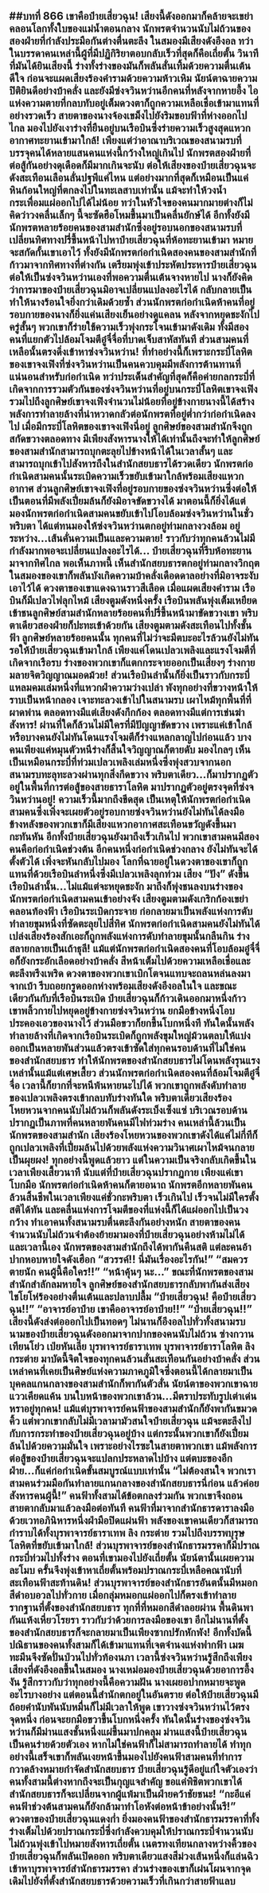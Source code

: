 ##บทที่ 866 เขาคือป๋ายเสี่ยวฉุน!
เสียงนี้ดังออกมาก็คล้ายจะเขย่าคลอนโลกทั้งใบของแม่น้ำตอนกลาง นักพรตจำนวนนับไม่ถ้วนของสองฝ่ายที่กำลังประมือกันต่างตื่นตะลึง ในสมองมีเสียงดังอึงอล ทว่าในบรรดาคนเหล่านี้ผู้ที่มีปฏิกิริยาตอบกลับเร็วที่สุดก็คือเถี่ยตั้น วินาทีที่มันได้ยินเสียงนี้ ร่างทั้งร่างของมันก็พลันสั่นเทิ้มด้วยความตื่นเต้นดีใจ ก่อนจะแผดเสียงร้องคำรามด้วยความห้าวเหิม นัยน์ตาฉายความปิติยินดีอย่างบ้าคลั่ง
และยังมีซ่งจวินหว่านอีกคนที่หลังจากหายอึ้ง ไอแห่งความตายที่กลบทับอยู่เต็มดวงตาก็ถูกความเหลือเชื่อเข้ามาแทนที่อย่างรวดเร็ว สายตาของนางจ้องเขม็งไปยังริมขอบฟ้าที่ห่างออกไปไกล มองไปยังเงาร่างที่ยืนอยู่บนเรือบินซึ่งร่ายความเร็วสูงสุดแหวกอากาศทะยานเข้ามาใกล้!
เพียงแต่ว่าอาณาบริเวณของสนามรบที่บรรจุคนได้หลายแสนคนแห่งนี้กว้างใหญ่เกินไป นักพรตสองฝ่ายที่ต่อสู้กันอย่างดุเดือดก็มีมากเกินจะนับ ต่อให้เสียงของป๋ายเสี่ยวฉุนจะดังสะเทือนเลือนลั่นปฐพีแค่ไหน แต่อย่างมากที่สุดก็เหมือนเป็นแค่หินก้อนใหญ่ที่ตกลงไปในทะเลสาบเท่านั้น แม้จะทำให้วงน้ำกระเพื่อมแผ่ออกไปได้ไม่น้อย ทว่าในหัวใจของคนมากมายต่างก็ไม่คิดว่าวงคลื่นเล็กๆ นี้จะซัดฮือโหมขึ้นมาเป็นคลื่นยักษ์ได้
อีกทั้งยังมีนักพรตหลายร้อยคนของสามสำนักซึ่งอยู่รอบนอกของสนามรบที่เปลี่ยนทิศทางปรี่ขึ้นหน้าไปหาป๋ายเสี่ยวฉุนที่ห้อทะยานเข้ามา หมายจะสกัดกั้นเขาเอาไว้ ทั้งยังมีนักพรตก่อกำเนิดสองคนของสามสำนักที่ก้าวมาจากทิศทางที่ต่างกัน เตรียมพุ่งเข้าประหัตประหารป๋ายเสี่ยวฉุน
ต่อให้เป็นซ่งจวินหว่านเองที่พอความตื่นเต้นจางหายไป นางก็ยังคิดว่าการมาของป๋ายเสี่ยวฉุนมิอาจเปลี่ยนแปลงอะไรได้ กลับกลายเป็นทำให้นางร้อนใจยิ่งกว่าเดิมด้วยซ้ำ ส่วนนักพรตก่อกำเนิดห้าคนที่อยู่รอบกายของนางก็ยิ่งแค่นเสียงเย็นอย่างดูแคลน หลังจากหยุดชะงักไปครู่สั้นๆ พวกเขาก็ร่ายใช้ความเร็วพุ่งกระโจนเข้ามาดังเดิม ทั้งมีสองคนที่แยกตัวไปล้อมโจมตีอู๋จี๋จื่อที่บาดเจ็บสาหัสทันที ส่วนสามคนที่เหลือนั้นตรงดิ่งเข้าหาซ่งจวินหว่าน!
ที่ทำอย่างนี้ก็เพราะกระบี่โลหิตของเขาจงเฟิงที่ซ่งจวินหว่านเป็นคนควบคุมมีพลังการต้านทานที่แน่นอนสำหรับก่อกำเนิด ทว่าประเด็นสำคัญที่สุดก็คือค่ายกลกระบี่ที่เกิดจากการรวมตัวกันของซ่งจวินหว่านที่อยู่บนกระบี่โลหิตเขาจงเฟิง รวมไปถึงลูกศิษย์เขาจงเฟิงจำนวนไม่น้อยที่อยู่ข้างกายนางนี้ได้สร้างพลังการทำลายล้างที่น่าหวาดกลัวต่อนักพรตที่อยู่ต่ำกว่าก่อกำเนิดลงไป
เมื่อมีกระบี่โลหิตของเขาจงเฟิงนี่อยู่ ลูกศิษย์ของสามสำนักจึงถูกสกัดขวางตลอดทาง มีเพียงสังหารนางให้ได้เท่านั้นถึงจะทำให้ลูกศิษย์ของสามสำนักสามารถบุกตะลุยไปข้างหน้าได้ในเวลาสั้นๆ และสามารถบุกเข้าไปสังหารถึงในสำนักสยบธารได้รวดเดียว
นักพรตก่อกำเนิดสามคนนั้นระเบิดความเร็วขยับเข้ามาใกล้พร้อมเสียงแหวกอากาศ ส่วนลูกศิษย์เขาจงเฟิงที่อยู่รอบกายของซ่งจวินหว่านซึ่งต่อให้เป็นตอนที่มีพลังเปี่ยมล้นก็ยังมิอาจขัดขวางได้ มาตอนนี้ก็ยิ่งได้แต่มองนักพรตก่อกำเนิดสามคนขยับเข้าไปโอบล้อมซ่งจวินหว่านในชั่วพริบตา ได้แต่ทนมองให้ซ่งจวินหว่านตกอยู่ท่ามกลางวงล้อม อยู่ระหว่าง...เส้นคั่นความเป็นและความตาย!
ราวกับว่าทุกคนล้วนไม่มีกำลังมากพอจะเปลี่ยนแปลงอะไรได้...
ป๋ายเสี่ยวฉุนที่รีบห้อทะยานมาจากทิศไกล พอเห็นภาพนี้ เห็นสำนักสยบธารตกอยู่ท่ามกลางวิกฤต ในสมองของเขาก็พลันบังเกิดความบ้าคลั่งเดือดดาลอย่างที่มิอาจระงับเอาไว้ได้ ดวงตาของเขาแดงฉานราวสีเลือด เมื่อแผดเสียงคำราม เรือบินก็มีเปลวไฟลุกไหม้ เสียงตูมดังหนึ่งครั้ง เรือบินพลันพุ่งเต็มเหยียดเข้าชนลูกศิษย์สามสำนักหลายร้อยคนที่ปรี่ขึ้นหน้ามาขัดขวางเขา
พริบตาเดียวสองฝ่ายก็ปะทะเข้าด้วยกัน เสียงตูมตามดังสะเทือนไปทั้งชั้นฟ้า ลูกศิษย์หลายร้อยคนนั้น ทุกคนที่ไม่ว่าจะมีตบะอะไรล้วนยังไม่ทันรอให้ป๋ายเสี่ยวฉุนเข้ามาใกล้ เพียงแค่โดนเปลวเพลิงและแรงโจมตีที่เกิดจากเรือรบ ร่างของพวกเขาก็แตกกระจายออกเป็นเสี่ยงๆ ร่างกายมลายจิตวิญญาณมอดม้วย!
ส่วนเรือบินลำนั้นก็ยิ่งเป็นราวกับกระบี่แหลมคมเล่มหนึ่งที่แหวกฝ่าความว่างเปล่า พังทุกอย่างที่ขวางหน้าให้ราบเป็นหน้ากลอง เจาะทะลวงเข้าไปในสนามรบ เผาไหม้ทุกพื้นที่ที่ผาดพ่าน ตลอดทางมีแต่เสียงดังกึกก้อง ตลอดทางมีแต่การเข่นฆ่าสังหาร!
ผ่านที่ใดก็ล้วนไม่มีใครที่มีปัญญาขัดขวาง เพราะแค่เข้าใกล้ หรือบางคนยังไม่ทันโดนแรงโจมตีก็ร่างแหลกลาญไปก่อนแล้ว บางคนเพียงแค่หมุนตัวหนีร่างก็สิ้นใจวิญญาณก็ตายดับ มองไกลๆ เห็นเป็นเหมือนกระบี่ที่ท่วมเปลวเพลิงเล่มหนึ่งซึ่งพุ่งสวบจากนอกสนามรบทะลุทะลวงผ่านทุกสิ่งกีดขวาง พริบตาเดียว...ก็มาปรากฏตัวอยู่ในพื้นที่การต่อสู้ของสายธาราโลหิต มาปรากฏตัวอยู่ตรงจุดที่ซ่งจวินหว่านอยู่!
ความเร็วนี้มากถึงขีดสุด เป็นเหตุให้นักพรตก่อกำเนิดสามคนซึ่งเพิ่งจะเผยตัวอยู่รอบกายซ่งจวินหว่านยังไม่ทันได้ลงมือ ข้างหลังของพวกเขาก็มีเสียงแหวกอากาศสะเทือนขวัญดังขึ้นมากะทันหัน อีกทั้งป๋ายเสี่ยวฉุนยังมาถึงเร็วเกินไป พวกเขาสามคนมีสองคนคือก่อกำเนิดช่วงต้น อีกคนหนึ่งก่อกำเนิดช่วงกลาง ยังไม่ทันจะได้ตั้งตัวได้ เพิ่งจะหันกลับไปมอง โลกที่ฉายอยู่ในดวงตาของเขาก็ถูกแทนที่ด้วยเรือบินลำหนึ่งซึ่งมีเปลวเพลิงลุกท่วม
เสียง “ปัง” ดังขึ้น เรือบินลำนั้น...ไม่แม้แต่จะหยุดชะงัก มาถึงก็พุ่งชนลงบนร่างของนักพรตก่อกำเนิดสามคนเข้าอย่างจัง เสียงตูมตามดังเกริกก้องเขย่าคลอนท้องฟ้า เรือบินระเบิดกระจาย ก่อกลายมาเป็นพลังแห่งการดับทำลายขุมหนึ่งที่ซัดตะลุยไปสี่ทิศ นักพรตก่อกำเนิดสามคนยังไม่ทันได้เปล่งเสียงร้องสักเอะก็ถูกพลังแห่งการดับทำลายขุมนั้นกลืนกิน ร่างสลายกลายเป็นเถ้าธุลี!
แม้แต่นักพรตก่อกำเนิดสองคนที่โอบล้อมอู๋จี๋จื่อก็ยังกระอักเลือดอย่างบ้าคลั่ง สีหน้าเต็มไปด้วยความเหลือเชื่อและตะลึงพรึงเพริด ดวงตาของพวกเขาเบิกโตจนแทบจะถลนหล่นลงมาจากเบ้า รีบถอยกรูดออกห่างพร้อมเสียงดังอึงอลในใจ
และขณะเดียวกันกับที่เรือบินระเบิด ป๋ายเสี่ยวฉุนก็ก้าวเดินออกมาหนึ่งก้าว เขาพลิ้วกายไปหยุดอยู่ข้างกายซ่งจวินหว่าน ยกมือข้างหนึ่งโอบประคองเอวของนางไว้ ส่วนมือขวาก็ยกขึ้นโบกหนึ่งที ทันใดนั้นพลังทำลายล้างที่เกิดจากเรือบินระเบิดก็ถูกพลังขุมใหญ่ม้วนตลบให้แบ่งออกเป็นหลายพันส่วนแล้วตรงเข้าซัดใส่ทุกคนรอบด้านที่ไม่ใช่คนของสำนักสยบธาร ทำให้นักพรตของสำนักสยบธารไม่โดนพลังรุนแรงเหล่านั้นแม้แต่เศษเสี้ยว
ส่วนนักพรตก่อกำเนิดสองคนที่ล้อมโจมตีอู๋จี๋จื่อ เวลานี้ก็ยากที่จะหนีพ้นหายนะไปได้ พวกเขาถูกพลังดับทำลายของเปลวเพลิงตรงเข้ากลบทับร่างทันใด
พริบตาเดียวเสียงร้องโหยหวนจากคนนับไม่ถ้วนก็พลันดังระเบ็งเซ็งแซ่ บริเวณรอบด้านปรากฏเป็นภาพที่คนหลายพันคนมีไฟท่วมร่าง คนเหล่านี้ล้วนเป็นนักพรตของสามสำนัก เสียงร้องโหยหวนของพวกเขาดังได้แค่ไม่กี่ทีก็ถูกเปลวเพลิงที่เปี่ยมล้นไปด้วยพลังแห่งความวินาศเผาไหม้จนกลายเป็นผุยผง!
ทุกอย่างนี้พูดแล้วยาว แต่ในความเป็นจริงกลับเกิดขึ้นในเวลาเพียงเสี้ยวนาที นับแต่ที่ป๋ายเสี่ยวฉุนปรากฏกาย เพียงแค่เขาโบกมือ นักพรตก่อกำเนิดห้าคนก็ตายอนาถ นักพรตอีกหลายพันคนล้วนสิ้นชีพในเวลาเพียงแค่ชั่วกะพริบตา
เร็วเกินไป เร็วจนไม่มีใครตั้งสติได้ทัน และคลื่นแห่งการโจมตีของที่แห่งนี้ก็ได้แผ่ออกไปเป็นวงกว้าง ทำเอาคนทั้งสนามรบตื่นตะลึงกันอย่างหนัก สายตาของคนจำนวนนับไม่ถ้วนจำต้องย้ายมามองที่ป๋ายเสี่ยวฉุนอย่างห้ามไม่ได้
และเวลานี้เอง นักพรตของสามสำนักถึงได้พากันคืนสติ แต่ละคนอ้าปากหอบหายใจดังเฮือก
“สวรรค์!! นี่มันเรื่องอะไรกัน!”
“สมควรตายนัก คนผู้นี้คือใคร!!”
“หน้าคุ้นๆ นะ...”
ขณะที่นักพรตของสามสำนักสำลักลมหายใจ ลูกศิษย์ของสำนักสยบธารกลับพากันส่งเสียงไชโยโห่ร้องอย่างตื่นเต้นและปลาบปลื้ม
“ป๋ายเสี่ยวฉุน! คือป๋ายเสี่ยวฉุน!!”
“อาจารย์อาป๋าย เขาคืออาจารย์อาป๋าย!!”
“ป๋ายเสี่ยวฉุน!!”
เสียงนี้ดังส่งต่อออกไปเป็นทอดๆ ไม่นานก็อึงอลไปทั่วทั้งสนามรบ นามของป๋ายเสี่ยวฉุนดังออกมาจากปากของคนนับไม่ถ้วน ซ่างกวานเทียนโย่ว เป่ยหันเลี่ย บุรพาจารย์ธาราเทพ บุรพาจารย์ธาราโลหิต ลิง กระต่าย มาบัดนี้จิตใจของทุกคนล้วนสั่นสะเทือนกันอย่างบ้าคลั่ง
ส่วนเหล่าคนที่เคยเป็นศิษย์แห่งความภาคภูมิใจซึ่งตอนนี้ได้กลายมาเป็นบุคคลแกนกลางของสามสำนักก็พากันตัวสั่น นัยน์ตาของพวกเขาฉายแววเคียดแค้น บนใบหน้าของพวกเขาล้วน...มีตราประทับรูปเต่าเด่นหราอยู่ทุกคน!
แม้แต่บุรพาจารย์คนฟ้าของสามสำนักก็ยังพากันขมวดคิ้ว แต่พวกเขากลับไม่มีเวลามามัวสนใจป๋ายเสี่ยวฉุน แม้จะตะลึงไปกับการกระทำของป๋ายเสี่ยวฉุนอยู่บ้าง แต่กระนั้นพวกเขาก็ยังเปี่ยมล้นไปด้วยความมั่นใจ เพราะอย่างไรซะในสายตาพวกเขา แม้พลังการต่อสู้ของป๋ายเสี่ยวฉุนจะแปลกประหลาดไปบ้าง แต่ตบะของอีกฝ่าย...ก็แค่ก่อกำเนิดขั้นสมบูรณ์แบบเท่านั้น
“ไม่ต้องสนใจ พวกเราสามคนร่วมมือกันทำลายแกนกลางของสำนักสยบธารนี่ก่อน แล้วค่อยสังหารคนผู้นี้!” คนฟ้าทั้งสามได้ข้อตกลงร่วมกัน พวกเขาจึงถอนสายตากลับมาแล้วลงมือต่อทันที
คนฟ้าที่มาจากสำนักธารดาราลงมือด้วยเวทอภินิหารหนึ่งฝ่ามือปิดแผ่นฟ้า พลังของเขาคนเดียวก็สามารถกำราบได้ทั้งบุรพาจารย์ธาราเทพ ลิง กระต่าย รวมไปถึงบรรพบุรุษโลหิตที่ขยับเข้ามาใกล้!
ส่วนบุรพาจารย์ของสำนักธารมรรคาก็มีปราณกระบี่ท่วมไปทั้งร่าง ตอนที่เขามองไปยังเถี่ยตั้น นัยน์ตานั้นเผยความละโมบ ครั้นจึงพุ่งเข้าหาเถี่ยตั้นพร้อมปราณกระบี่เหลือคณานับที่สะเทือนฟ้าสะท้านดิน!
ส่วนบุรพาจารย์ของสำนักธารอันตนั้นมีหมอกสีดำอบอวลไปทั่วกาย เมื่อกลุ่มหมอกแผ่ออกไปก็ตรงเข้าทำลายรากฐานที่ตั้งของสำนักสยบธาร ทุกที่ที่หมอกสีดำลอยผ่าน พื้นดินพากันแห้งเหี่ยวโรยรา ราวกับว่าด้วยการลงมือของเขา อีกไม่นานที่ตั้งของสำนักสยบธารก็จะกลายมาเป็นเพียงซากปรักหักพัง!
อีกทั้งบัดนี้ปณิธานของคนทั้งสามก็ได้เข้ามาแทนที่เจตจำนงแห่งฟากฟ้า เมฆทะมึนจึงซัดปั่นป่วนไปทั่วท้องนภา
เวลานี้ซ่งจวินหว่านรู้สึกถึงเพียงเสียงที่ดังอึงอลขึ้นในสมอง นางเหม่อมองป๋ายเสี่ยวฉุนด้วยอาการอึ้งงัน รู้สึกราวกับว่าทุกอย่างนี้คือความฝัน นางเผยอปากหมายจะพูดอะไรบางอย่าง แต่ตอนนี้สำนักตกอยู่ในอันตราย ต่อให้ป๋ายเสี่ยวฉุนมีถ้อยคำนับพันนับหมื่นก็ไม่มีเวลาให้พูด เขาวางซ่งจวินหว่านไว้ตรงจุดหนึ่ง ก่อนจะยกมือขวาขึ้นโบกหนึ่งครั้ง ทันใดนั้นร่างของซ่งจวินหว่านก็มีม่านแสงชั้นหนึ่งแผ่ขึ้นมาปกคลุม
ม่านแสงนี้ป๋ายเสี่ยวฉุนเป็นคนร่ายด้วยตัวเอง หากไม่ใช่คนฟ้าก็ไม่สามารถทำลายได้
ทำทุกอย่างนี้เสร็จเขาก็พลันเงยหน้าขึ้นมองไปยังคนฟ้าสามคนที่ทำการกวาดล้างหมายกำจัดสำนักสยบธาร ป๋ายเสี่ยวฉุนรู้ดีอยู่แก่ใจตัวเองว่าคนทั้งสามนี้ต่างหากถึงจะเป็นกุญแจสำคัญ ขอแค่พิชิตพวกเขาได้ สำนักสยบธารก็จะเปลี่ยนจากผู้แพ้มาเป็นฝ่ายคว้าชัยชนะ!
“กะอีแค่คนฟ้าช่วงต้นสามคนก็ยังกล้ามาทำโอหังต่อหน้าข้าอย่างนั้นรึ!” ดวงตาของป๋ายเสี่ยวฉุนแดงก่ำ ยิ่งมองคนฟ้าของสำนักธารมรรคาที่ทั้งร่างเต็มไปด้วยปราณกระบี่ซึ่งกำลังควบคุมให้ปราณกระบี่จำนวนนับไม่ถ้วนพุ่งเข้าไปหมายสังหารเถี่ยตั้น เนตรทงเทียนกลางหว่างคิ้วของป๋ายเสี่ยวฉุนก็พลันเปิดออก พริบตาเดียวแสงสีม่วงเส้นหนึ่งก็แล่นฉิวเข้าหาบุรพาจารย์สำนักธารมรรคา ส่วนร่างของเขาก็เผ่นโผนจากจุดเดิมไปยังที่ตั้งสำนักสยบธารด้วยความเร็วที่เกินกว่าสายฟ้าแลบ
------

